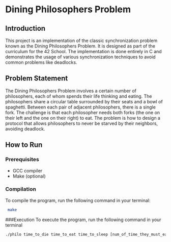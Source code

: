 # Dining Philosophers Problem

## Introduction
This project is an implementation of the classic synchronization problem known as the Dining Philosophers Problem. It is designed as part of the curriculum for the 42 School. The implementation is done entirely in C and demonstrates the usage of various synchronization techniques to avoid common problems like deadlocks.

## Problem Statement
The Dining Philosophers Problem involves a certain number of philosophers, each of whom spends their life thinking and eating. The philosophers share a circular table surrounded by their seats and a bowl of spaghetti. Between each pair of adjacent philosophers, there is a single fork. The challenge is that each philosopher needs both forks (the one on their left and the one on their right) to eat. The problem is how to design a protocol that allows philosophers to never be starved by their neighbors, avoiding deadlock.

## How to Run
### Prerequisites
- GCC compiler
- Make (optional)

### Compilation
To compile the program, run the following command in your terminal:
```bash
 make
```
###Execution
To execute the program, run the following command in your terminal
```bash
./philo time_to_die time_to_eat time_to_sleep [num_of_time_they_must_eat(optional)]
```
